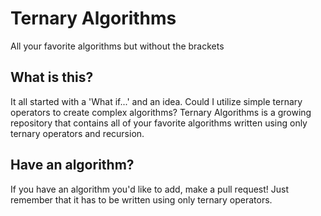 # Ternary Algorithms
All your favorite algorithms but without the brackets

## What is this?
It all started with a 'What if...' and an idea. Could I utilize simple ternary operators to create complex algorithms? Ternary Algorithms is a growing repository that contains all of your favorite algorithms written using only ternary operators and recursion.

## Have an algorithm?
If you have an algorithm you'd like to add, make a pull request! Just remember that it has to be written using only ternary operators.
